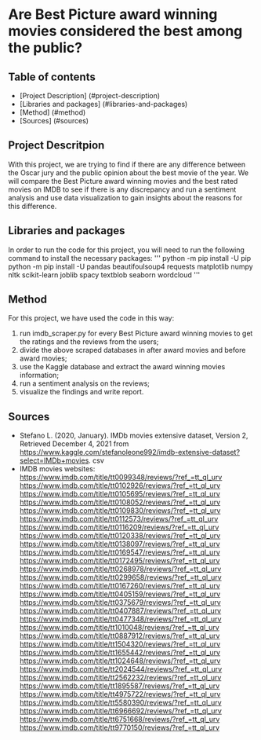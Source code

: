 # Are Best Picture award winning movies considered the best among the public?

## Table of contents
* [Project Description] (#project-description)
* [Libraries and packages] (#libraries-and-packages)
* [Method] (#method)
* [Sources] (#sources)

## Project Descritpion
With this project, we are trying to find if there are any difference between the Oscar jury and the public opinion about the best movie of the year. We will compare the Best Picture award winning movies and the best rated movies on IMDB to see if there is any discrepancy and run a sentiment analysis and use data visualization to gain insights about the reasons for this difference.

## Libraries and packages
In order to run the code for this project, you will need to run the following command to install the necessary packages:
'''
python -m pip install -U pip
python -m pip install -U pandas beautifoulsoup4 requests matplotlib numpy nltk scikit-learn joblib spacy textblob seaborn wordcloud
'''

## Method
For this project, we have used the code in this way:
1. run imdb_scraper.py for every Best Picture award winning movies to get the ratings and the reviews from the users;
2. divide the above scraped databases in after award movies and before award movies;
3. use the Kaggle database and extract the award winning movies information;
4. run a sentiment analysis on the reviews;
5. visualize the findings and write report.

## Sources
* Stefano L. (2020, January). IMDb movies extensive dataset, Version 2, Retrieved December 4, 2021 from https://www.kaggle.com/stefanoleone992/imdb-extensive-dataset?select=IMDb+movies. csv
* IMDB movies websites:
https://www.imdb.com/title/tt0099348/reviews/?ref_=tt_ql_urv 
https://www.imdb.com/title/tt0102926/reviews/?ref_=tt_ql_urv 
https://www.imdb.com/title/tt0105695/reviews/?ref_=tt_ql_urv 
https://www.imdb.com/title/tt0108052/reviews/?ref_=tt_ql_urv 
https://www.imdb.com/title/tt0109830/reviews/?ref_=tt_ql_urv 
https://www.imdb.com/title/tt0112573/reviews/?ref_=tt_ql_urv 
https://www.imdb.com/title/tt0116209/reviews/?ref_=tt_ql_urv 
https://www.imdb.com/title/tt0120338/reviews/?ref_=tt_ql_urv 
https://www.imdb.com/title/tt0138097/reviews/?ref_=tt_ql_urv 
https://www.imdb.com/title/tt0169547/reviews/?ref_=tt_ql_urv 
https://www.imdb.com/title/tt0172495/reviews/?ref_=tt_ql_urv 
https://www.imdb.com/title/tt0268978/reviews/?ref_=tt_ql_urv 
https://www.imdb.com/title/tt0299658/reviews/?ref_=tt_ql_urv 
https://www.imdb.com/title/tt0167260/reviews/?ref_=tt_ql_urv 
https://www.imdb.com/title/tt0405159/reviews/?ref_=tt_ql_urv 
https://www.imdb.com/title/tt0375679/reviews/?ref_=tt_ql_urv 
https://www.imdb.com/title/tt0407887/reviews/?ref_=tt_ql_urv 
https://www.imdb.com/title/tt0477348/reviews/?ref_=tt_ql_urv 
https://www.imdb.com/title/tt1010048/reviews/?ref_=tt_ql_urv 
https://www.imdb.com/title/tt0887912/reviews/?ref_=tt_ql_urv 
https://www.imdb.com/title/tt1504320/reviews/?ref_=tt_ql_urv 
https://www.imdb.com/title/tt1655442/reviews/?ref_=tt_ql_urv 
https://www.imdb.com/title/tt1024648/reviews/?ref_=tt_ql_urv
https://www.imdb.com/title/tt2024544/reviews/?ref_=tt_ql_urv 
https://www.imdb.com/title/tt2562232/reviews/?ref_=tt_ql_urv 
https://www.imdb.com/title/tt1895587/reviews/?ref_=tt_ql_urv 
https://www.imdb.com/title/tt4975722/reviews/?ref_=tt_ql_urv 
https://www.imdb.com/title/tt5580390/reviews/?ref_=tt_ql_urv 
https://www.imdb.com/title/tt6966692/reviews/?ref_=tt_ql_urv 
https://www.imdb.com/title/tt6751668/reviews/?ref_=tt_ql_urv 
https://www.imdb.com/title/tt9770150/reviews/?ref_=tt_ql_urv
